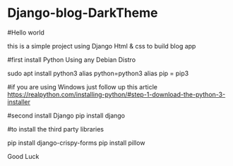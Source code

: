 # Django-blog-DarkTheme


#Hello world 

this is a simple project using Django Html & css to build blog app 


#first install Python Using any Debian Distro

 sudo apt install python3
 alias python=python3
 alias pip = pip3

#if you are using Windows just follow up this article 
https://realpython.com/installing-python/#step-1-download-the-python-3-installer

#second install Django 
pip install django 

#to install the third party libraries 

pip install django-crispy-forms
pip install pillow 


Good Luck
